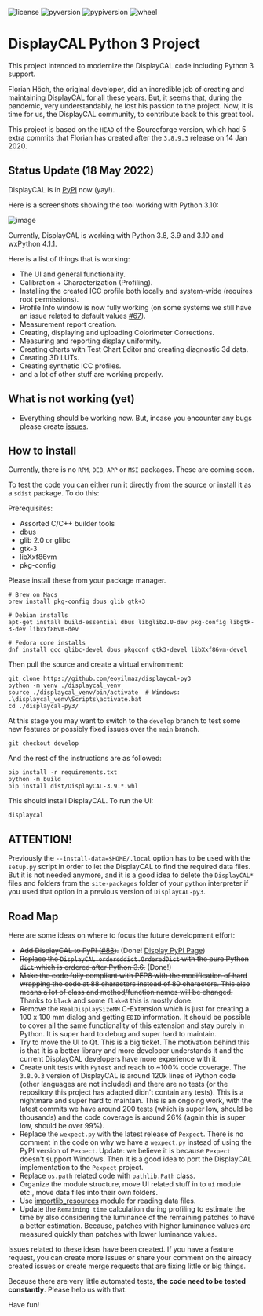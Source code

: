 ![license](https://img.shields.io/badge/License-GPL%20v3-blue.svg)
![pyversion](https://img.shields.io/pypi/pyversions/DisplayCAL.svg)
![pypiversion](https://img.shields.io/pypi/v/DisplayCAL.svg)
![wheel](https://img.shields.io/pypi/wheel/DisplayCAL.svg)

DisplayCAL Python 3 Project
===========================

This project intended to modernize the DisplayCAL code including Python 3 support.

Florian Höch, the original developer, did an incredible job of creating and maintaining
DisplayCAL for all these years. But, it seems that, during the pandemic, very
understandably, he lost his passion to the project. Now, it is time for us, the
DisplayCAL community, to contribute back to this great tool.

This project is based on the ``HEAD`` of the Sourceforge version, which had 5 extra
commits that Florian has created after the ``3.8.9.3`` release on 14 Jan 2020.

Status Update (18 May 2022)
---------------------------

DisplayCAL is in [PyPI](https://pypi.org/project/DisplayCAL/) now (yay!).

Here is a screenshots showing the tool working with Python 3.10:

![image](https://user-images.githubusercontent.com/1786804/169152229-e06ff549-55fe-4149-8742-405446e6b01f.png)

Currently, DisplayCAL is working with Python 3.8, 3.9 and 3.10 and wxPython 4.1.1.

Here is a list of things that is working:

- The UI and general functionality.
- Calibration + Characterization (Profiling).
- Installing the created ICC profile both locally and system-wide (requires root
  permissions).
- Profile Info window is now fully working (on some systems we still have an issue
  related to default values [#67](https://github.com/eoyilmaz/displaycal-py3/issues/67)).
- Measurement report creation.
- Creating, displaying and uploading Colorimeter Corrections.
- Measuring and reporting display uniformity.
- Creating charts with Test Chart Editor and creating diagnostic 3d data.
- Creating 3D LUTs.
- Creating synthetic ICC profiles.
- and a lot of other stuff are working properly.

What is not working (yet)
-------------------------

- Everything should be working now. But, incase you encounter any bugs please create
  [issues](https://github.com/eoyilmaz/displaycal-py3/issues).

How to install
--------------

Currently, there is no ``RPM``, ``DEB``, ``APP`` or ``MSI`` packages. These are coming
soon.

To test the code you can either run it directly from the source or install it as a
``sdist`` package.  To do this: 

Prerequisites:

* Assorted C/C++ builder tools
* dbus
* glib 2.0 or glibc
* gtk-3
* libXxf86vm
* pkg-config

Please install these from your package manager. 

```shell
# Brew on Macs
brew install pkg-config dbus glib gtk+3

# Debian installs
apt-get install build-essential dbus libglib2.0-dev pkg-config libgtk-3-dev libxxf86vm-dev

# Fedora core installs
dnf install gcc glibc-devel dbus pkgconf gtk3-devel libXxf86vm-devel
```

Then pull the source and create a virtual environment:

```shell
git clone https://github.com/eoyilmaz/displaycal-py3
python -m venv ./displaycal_venv
source ./displaycal_venv/bin/activate  # Windows: .\displaycal_venv\Scripts\activate.bat
cd ./displaycal-py3/
```

At this stage you may want to switch to the ``develop`` branch to test some new features
or possibly fixed issues over the ``main`` branch.

```shell
git checkout develop
```

And the rest of the instructions are as followed:

```shell
pip install -r requirements.txt
python -m build
pip install dist/DisplayCAL-3.9.*.whl
```

This should install DisplayCAL. To run the UI:

```shell
displaycal
```

ATTENTION!
----------

Previously the ``--install-data=$HOME/.local`` option has to be used with the
``setup.py`` script in order to let the DisplayCAL to find the required data files. But
it is not needed anymore, and it is a good idea to delete the ``DisplayCAL*`` files and
folders from the ``site-packages`` folder of your ``python`` interpreter if you used
that option in a previous version of ``DisplayCAL-py3``.

Road Map
--------

Here are some ideas on where to focus the future development effort:

- ~~Add DisplayCAL to PyPI 
  ([#83](https://github.com/eoyilmaz/displaycal-py3/issues/83)).~~ (Done!
  [Display PyPI Page](https://pypi.org/project/DisplayCAL/))
- ~~Replace the ``DisplayCAL.ordereddict.OrderedDict`` with the pure Python ``dict``
  which is ordered after Python 3.6.~~ (Done!)
- ~~Make the code fully compliant with PEP8 with the modification of hard wrapping the
  code at 88 characters instead of 80 characters. This also means a lot of class and
  method/function names will be changed.~~ Thanks to ``black`` and some ``flake8`` this
  is mostly done.
- Remove the ``RealDisplaySizeMM`` C-Extension which is just for creating a 100 x 100 mm
  dialog and getting ``EDID`` information. It should be possible to cover all the same
  functionality of this extension and stay purely in Python. It is super hard to debug
  and super hard to maintain.
- Try to move the UI to Qt. This is a big ticket. The motivation behind this is that it
  is a better library and more developer understands it and the current DisplayCAL
  developers have more experience with it.
- Create unit tests with ``Pytest`` and reach to ~100% code coverage. The ``3.8.9.3``
  version of DisplayCAL is around 120k lines of Python code (other languages are not
  included) and there are no tests (or the repository this project has adapted didn't
  contain any tests). This is a nightmare and super hard to maintain. This is an ongoing
  work, with the latest commits we have around 200 tests (which is super low, should be
  thousands) and the code coverage is around 26% (again this is super low, should be
  over 99%).
- Replace the ``wexpect.py`` with the latest release of ``Pexpect``. There is no comment
  in the code on why we have a ``wexpect.py`` instead of using the PyPI version of
  ``Pexpect``. Update: we believe it is because ``Pexpect`` doesn't support Windows.
  Then it is a good idea to port the DisplayCAL implementation to the ``Pexpect``
  project.
- Replace ``os.path`` related code with ``pathlib.Path`` class.
- Organize the module structure, move UI related stuff in to ``ui`` module etc., move
  data files into their own folders.
- Use [importlib_resources](https://importlib-resources.readthedocs.io/en/latest/using.html)
  module for reading data files.
- Update the ``Remaining time`` calculation during profiling to estimate the time by
  also considering the luminance of the remaining patches to have a better estimation.
  Because, patches with higher luminance values are measured quickly than patches with
  lower luminance values.

Issues related to these ideas have been created. If you have a feature request, you can
create more issues or share your comment on the already created issues or create merge
requests that are fixing little or big things.

Because there are very little automated tests, **the code need to be tested 
constantly**. Please help us with that.

Have fun!
